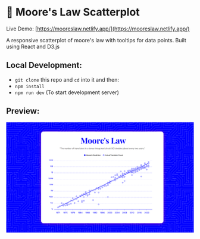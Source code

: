 # 🧮 Moore's Law Scatterplot

Live Demo: [https://mooreslaw.netlify.app/](https://mooreslaw.netlify.app/)

A responsive scatterplot of moore's law with tooltips for data points. Built using React and D3.js

## Local Development:

- `git clone` this repo and `cd` into it and then:
- `npm install`
- `npm run dev` (To start development server)

## Preview:

![moores-law-d3-scatterplot](https://raw.githubusercontent.com/arslanastral/moores-law-d3-scatterplot/main/scatterplot-preview.png)
